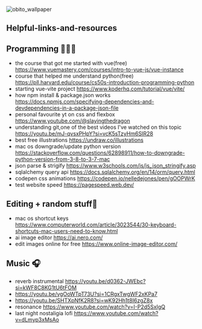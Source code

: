 ![obito_wallpaper](https://github.com/David-code-hub/helpful-links-and-resources/assets/55393687/af409489-2abe-446d-94f4-1b6153b0c852)

## Helpful-links-and-resources

## Programming 👨🏽‍💻
- the course that got me started with vue(free) https://www.vuemastery.com/courses/intro-to-vue-js/vue-instance
- course that helped me understand python(free) https://pll.harvard.edu/course/cs50s-introduction-programming-python
- starting vue-vite project https://www.koderhq.com/tutorial/vue/vite/
- how npm install & package.json works https://docs.npmjs.com/specifying-dependencies-and-devdependencies-in-a-package-json-file
- personal favourite yt on css and flexbox https://www.youtube.com/@slayingthedragon
- understanding git,one of the best videos I've watched on this topic https://youtu.be/mJ-qvsxPHpY?si=vcK5sTzyHm6SIR28
- best free illustrations https://undraw.co/illustrations
- mac os downgrade/update python version https://stackoverflow.com/questions/62898911/how-to-downgrade-python-version-from-3-8-to-3-7-mac
- json parse & strigify https://www.w3schools.com/js/js_json_stringify.asp
- sqlalchemy query api https://docs.sqlalchemy.org/en/14/orm/query.html
- codepen css animations https://codepen.io/nelledejones/pen/gOOPWrK
- test website speed https://pagespeed.web.dev/

## Editing + random stuff🦵
- mac os shortcut keys https://www.computerworld.com/article/3023544/30-keyboard-shortcuts-mac-users-need-to-know.html
- ai image editor https://ai.nero.com/
- edit images online for free https://www.online-image-editor.com/

## Music 🎧
- reverb instrumental https://youtu.be/d0362-JWEbc?si=kWF8C8KG1tU6tFOM
- https://youtu.be/vgOoWTpT73U?si=1CRgxTwgWF2xKPa7
- https://youtu.be/SHTXpNfK2R8?si=wK92Hh1t8I6zgZ8x
- resonance https://www.youtube.com/watch?v=I-P2d5SxlgQ
- last night nostaligia lofi https://www.youtube.com/watch?v=dLmyp3xMsAo

